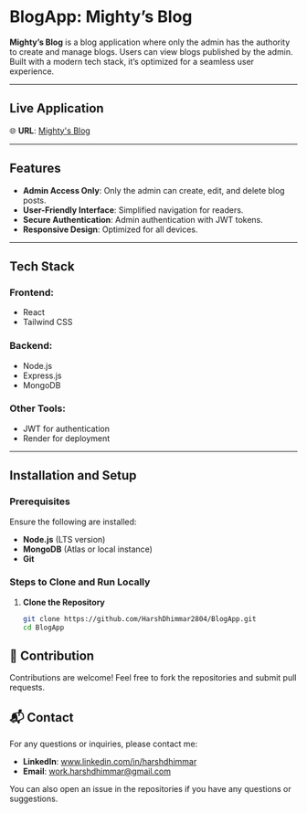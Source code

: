 # BlogApp: Mighty’s Blog

**Mighty’s Blog** is a blog application where only the admin has the authority to create and manage blogs. Users can view blogs published by the admin. Built with a modern tech stack, it’s optimized for a seamless user experience.

---

## Live Application

🌐 **URL**: [Mighty's Blog](https://mightys-blog.onrender.com/)

---

## Features

- **Admin Access Only**: Only the admin can create, edit, and delete blog posts.
- **User-Friendly Interface**: Simplified navigation for readers.
- **Secure Authentication**: Admin authentication with JWT tokens.
- **Responsive Design**: Optimized for all devices.

---

## Tech Stack

### Frontend:
- React
- Tailwind CSS

### Backend:
- Node.js
- Express.js
- MongoDB

### Other Tools:
- JWT for authentication
- Render for deployment

---

## Installation and Setup

### Prerequisites

Ensure the following are installed:

- **Node.js** (LTS version)
- **MongoDB** (Atlas or local instance)
- **Git**

### Steps to Clone and Run Locally

1. **Clone the Repository**
   ```bash
   git clone https://github.com/HarshDhimmar2804/BlogApp.git
   cd BlogApp


## 🤝 Contribution

Contributions are welcome! Feel free to fork the repositories and submit pull requests.

## 📬 Contact

For any questions or inquiries, please contact me:
- **LinkedIn**: www.linkedin.com/in/harshdhimmar
- **Email**: work.harshdhimmar@gmail.com

You can also open an issue in the repositories if you have any questions or suggestions.
